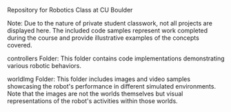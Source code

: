 Repository for Robotics Class at CU Boulder

Note: Due to the nature of private student classwork, not all projects are displayed here. The included code samples represent work completed during the course and provide illustrative examples of the concepts covered.

controllers Folder: This folder contains code implementations demonstrating various robotic behaviors.

worldImg Folder: This folder includes images and video samples showcasing the robot's performance in different simulated environments. Note that the images are not the worlds themselves but visual representations of the robot's activities within those worlds.